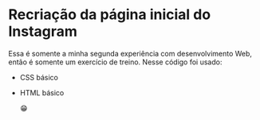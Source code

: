 # Recriação da página inicial do Instagram

   Essa é somente a minha segunda experiência com desenvolvimento Web, então é somente um exercício de treino. Nesse código foi usado:

- CSS básico

- HTML básico

  😁

